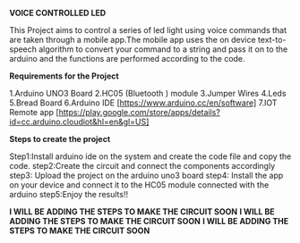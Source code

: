 **VOICE CONTROLLED LED**


This Project aims to control a series of led light using voice commands that are taken through a mobile app.The mobile app uses the on device text-to-speech algorithm to convert your command
to a string and pass it on to the arduino and the functions are performed according to the code.

**Requirements for the Project**

1.Arduino UNO3 Board
2.HC05 (Bluetooth ) module
3.Jumper Wires
4.Leds
5.Bread Board
6.Arduino IDE [https://www.arduino.cc/en/software]
7.IOT Remote app [https://play.google.com/store/apps/details?id=cc.arduino.cloudiot&hl=en&gl=US]


**Steps to create the project**

Step1:Install arduino ide on the system and create the code file and copy the code.
step2:Create the circuit and connect the components accordingly
step3: Upload the project on the arduino uno3 board 
step4: Install the app on your device and connect it to the HC05 module connected with the arduino
step5:Enjoy the results!!


**I WILL BE ADDING THE STEPS TO MAKE THE CIRCUIT SOON** **I WILL BE ADDING THE STEPS TO MAKE THE CIRCUIT SOON** **I WILL BE ADDING THE STEPS TO MAKE THE CIRCUIT SOON**
